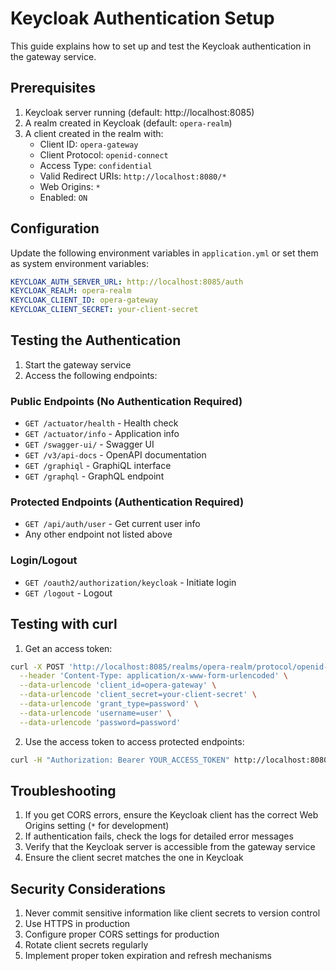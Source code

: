 # Keycloak Authentication Setup

This guide explains how to set up and test the Keycloak authentication in the gateway service.

## Prerequisites

1. Keycloak server running (default: http://localhost:8085)
2. A realm created in Keycloak (default: `opera-realm`)
3. A client created in the realm with:
   - Client ID: `opera-gateway`
   - Client Protocol: `openid-connect`
   - Access Type: `confidential`
   - Valid Redirect URIs: `http://localhost:8080/*`
   - Web Origins: `*`
   - Enabled: `ON`

## Configuration

Update the following environment variables in `application.yml` or set them as system environment variables:

```yaml
KEYCLOAK_AUTH_SERVER_URL: http://localhost:8085/auth
KEYCLOAK_REALM: opera-realm
KEYCLOAK_CLIENT_ID: opera-gateway
KEYCLOAK_CLIENT_SECRET: your-client-secret
```

## Testing the Authentication

1. Start the gateway service
2. Access the following endpoints:

### Public Endpoints (No Authentication Required)
- `GET /actuator/health` - Health check
- `GET /actuator/info` - Application info
- `GET /swagger-ui/` - Swagger UI
- `GET /v3/api-docs` - OpenAPI documentation
- `GET /graphiql` - GraphiQL interface
- `GET /graphql` - GraphQL endpoint

### Protected Endpoints (Authentication Required)
- `GET /api/auth/user` - Get current user info
- Any other endpoint not listed above

### Login/Logout
- `GET /oauth2/authorization/keycloak` - Initiate login
- `GET /logout` - Logout

## Testing with curl

1. Get an access token:
```bash
curl -X POST 'http://localhost:8085/realms/opera-realm/protocol/openid-connect/token' \
  --header 'Content-Type: application/x-www-form-urlencoded' \
  --data-urlencode 'client_id=opera-gateway' \
  --data-urlencode 'client_secret=your-client-secret' \
  --data-urlencode 'grant_type=password' \
  --data-urlencode 'username=user' \
  --data-urlencode 'password=password'
```

2. Use the access token to access protected endpoints:
```bash
curl -H "Authorization: Bearer YOUR_ACCESS_TOKEN" http://localhost:8080/api/auth/user
```

## Troubleshooting

1. If you get CORS errors, ensure the Keycloak client has the correct Web Origins setting (`*` for development)
2. If authentication fails, check the logs for detailed error messages
3. Verify that the Keycloak server is accessible from the gateway service
4. Ensure the client secret matches the one in Keycloak

## Security Considerations

1. Never commit sensitive information like client secrets to version control
2. Use HTTPS in production
3. Configure proper CORS settings for production
4. Rotate client secrets regularly
5. Implement proper token expiration and refresh mechanisms
